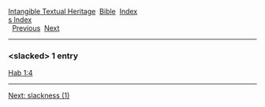 [Intangible Textual Heritage](../../index)  [Bible](../index) 
[Index](index)   
[s Index](_s_)  
  [Previous](c10535)  [Next](c10537) 

------------------------------------------------------------------------

### &lt;slacked&gt; 1 entry

[Hab 1:4](../kjv/hab001.htm#004)  

------------------------------------------------------------------------

[Next: slackness (1)](c10537)
